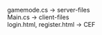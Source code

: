 gamemode.cs -> server-files <br/>
Main.cs -> client-files <br/>
login.html, register.html -> CEF <br/>
